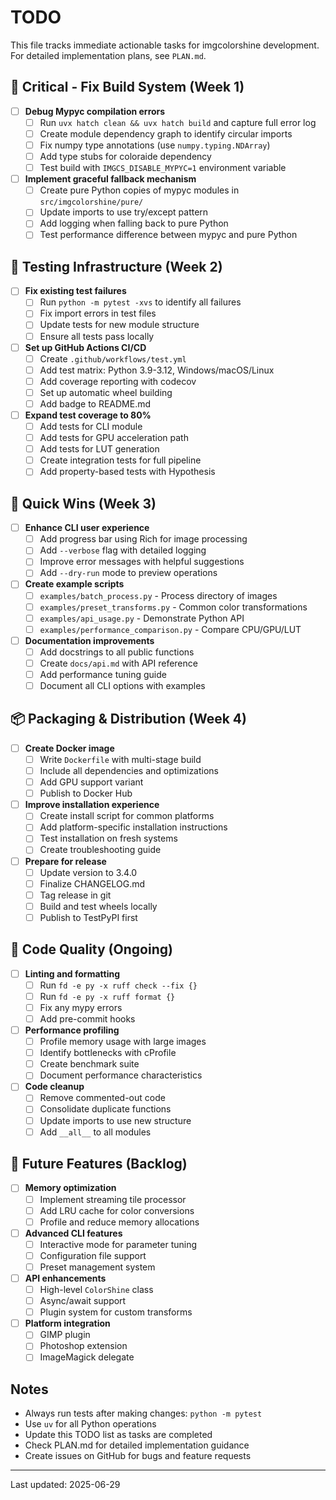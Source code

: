 # TODO

This file tracks immediate actionable tasks for imgcolorshine development. For detailed implementation plans, see `PLAN.md`.

## 🚨 Critical - Fix Build System (Week 1)

- [ ] **Debug Mypyc compilation errors**
  - [ ] Run `uvx hatch clean && uvx hatch build` and capture full error log
  - [ ] Create module dependency graph to identify circular imports
  - [ ] Fix numpy type annotations (use `numpy.typing.NDArray`)
  - [ ] Add type stubs for coloraide dependency
  - [ ] Test build with `IMGCS_DISABLE_MYPYC=1` environment variable

- [ ] **Implement graceful fallback mechanism**
  - [ ] Create pure Python copies of mypyc modules in `src/imgcolorshine/pure/`
  - [ ] Update imports to use try/except pattern
  - [ ] Add logging when falling back to pure Python
  - [ ] Test performance difference between mypyc and pure Python

## 🧪 Testing Infrastructure (Week 2)

- [ ] **Fix existing test failures**
  - [ ] Run `python -m pytest -xvs` to identify all failures
  - [ ] Fix import errors in test files
  - [ ] Update tests for new module structure
  - [ ] Ensure all tests pass locally

- [ ] **Set up GitHub Actions CI/CD**
  - [ ] Create `.github/workflows/test.yml`
  - [ ] Add test matrix: Python 3.9-3.12, Windows/macOS/Linux
  - [ ] Add coverage reporting with codecov
  - [ ] Set up automatic wheel building
  - [ ] Add badge to README.md

- [ ] **Expand test coverage to 80%**
  - [ ] Add tests for CLI module
  - [ ] Add tests for GPU acceleration path
  - [ ] Add tests for LUT generation
  - [ ] Create integration tests for full pipeline
  - [ ] Add property-based tests with Hypothesis

## 🎯 Quick Wins (Week 3)

- [ ] **Enhance CLI user experience**
  - [ ] Add progress bar using Rich for image processing
  - [ ] Add `--verbose` flag with detailed logging
  - [ ] Improve error messages with helpful suggestions
  - [ ] Add `--dry-run` mode to preview operations

- [ ] **Create example scripts**
  - [ ] `examples/batch_process.py` - Process directory of images
  - [ ] `examples/preset_transforms.py` - Common color transformations
  - [ ] `examples/api_usage.py` - Demonstrate Python API
  - [ ] `examples/performance_comparison.py` - Compare CPU/GPU/LUT

- [ ] **Documentation improvements**
  - [ ] Add docstrings to all public functions
  - [ ] Create `docs/api.md` with API reference
  - [ ] Add performance tuning guide
  - [ ] Document all CLI options with examples

## 📦 Packaging & Distribution (Week 4)

- [ ] **Create Docker image**
  - [ ] Write `Dockerfile` with multi-stage build
  - [ ] Include all dependencies and optimizations
  - [ ] Add GPU support variant
  - [ ] Publish to Docker Hub

- [ ] **Improve installation experience**
  - [ ] Create install script for common platforms
  - [ ] Add platform-specific installation instructions
  - [ ] Test installation on fresh systems
  - [ ] Create troubleshooting guide

- [ ] **Prepare for release**
  - [ ] Update version to 3.4.0
  - [ ] Finalize CHANGELOG.md
  - [ ] Tag release in git
  - [ ] Build and test wheels locally
  - [ ] Publish to TestPyPI first

## 🔧 Code Quality (Ongoing)

- [ ] **Linting and formatting**
  - [ ] Run `fd -e py -x ruff check --fix {}`
  - [ ] Run `fd -e py -x ruff format {}`
  - [ ] Fix any mypy errors
  - [ ] Add pre-commit hooks

- [ ] **Performance profiling**
  - [ ] Profile memory usage with large images
  - [ ] Identify bottlenecks with cProfile
  - [ ] Create benchmark suite
  - [ ] Document performance characteristics

- [ ] **Code cleanup**
  - [ ] Remove commented-out code
  - [ ] Consolidate duplicate functions
  - [ ] Update imports to use new structure
  - [ ] Add `__all__` to all modules

## 🚀 Future Features (Backlog)

- [ ] **Memory optimization**
  - [ ] Implement streaming tile processor
  - [ ] Add LRU cache for color conversions
  - [ ] Profile and reduce memory allocations

- [ ] **Advanced CLI features**
  - [ ] Interactive mode for parameter tuning
  - [ ] Configuration file support
  - [ ] Preset management system

- [ ] **API enhancements**
  - [ ] High-level `ColorShine` class
  - [ ] Async/await support
  - [ ] Plugin system for custom transforms

- [ ] **Platform integration**
  - [ ] GIMP plugin
  - [ ] Photoshop extension
  - [ ] ImageMagick delegate

## Notes

- Always run tests after making changes: `python -m pytest`
- Use `uv` for all Python operations
- Update this TODO list as tasks are completed
- Check PLAN.md for detailed implementation guidance
- Create issues on GitHub for bugs and feature requests

---

Last updated: 2025-06-29